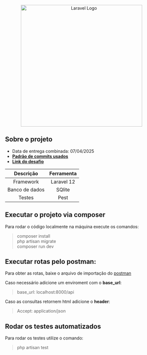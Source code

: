 <p align="center"><a href="https://laravel.com" target="_blank"><img src="https://raw.githubusercontent.com/laravel/art/master/logo-lockup/5%20SVG/2%20CMYK/1%20Full%20Color/laravel-logolockup-cmyk-red.svg" width="400" alt="Laravel Logo"></a></p>

## Sobre o projeto

- Data de entrega combinada: 07/04/2025 <br>
- [**Padrão de commits usados**](https://gist.github.com/qoomon/5dfcdf8eec66a051ecd85625518cfd13)    
- [**Link do desafio**](docs/Desafio_Tecnico_OBJ.pdf) 


| Descrição      | Ferramenta |
| :--:           | :--:       |
| Framework      | Laravel 12 |
| Banco de dados | SQlite     |
| Testes         | Pest       |



## Executar o projeto via composer
Para rodar o código localmente na máquina execute os comandos:

> composer install <br>
> php artisan migrate <br>
> composer run dev <br>
<!-- > php artisan config:clear <br> -->

## Executar rotas pelo postman:
Para obter as rotas, baixe o arquivo de importação do [postman](/docs/Objective-challenge.postman_collection.json)

Caso necessário adicione um enviroment com o **base_url**:
> base_url: localhost:8000/api

Caso as consultas retornem html adicione o **header**:
> Accept: application/json

## Rodar os testes automatizados

Para rodar os testes utilize o comando:
> php artisan test
